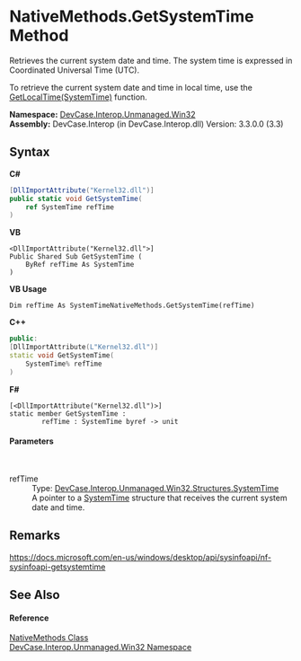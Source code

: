 # NativeMethods.GetSystemTime Method 
 

Retrieves the current system date and time. The system time is expressed in Coordinated Universal Time (UTC). 

 To retrieve the current system date and time in local time, use the <a href="M_DevCase_Interop_Unmanaged_Win32_NativeMethods_GetLocalTime">GetLocalTime(SystemTime)</a> function.

**Namespace:**&nbsp;<a href="N_DevCase_Interop_Unmanaged_Win32">DevCase.Interop.Unmanaged.Win32</a><br />**Assembly:**&nbsp;DevCase.Interop (in DevCase.Interop.dll) Version: 3.3.0.0 (3.3)

## Syntax

**C#**<br />
``` C#
[DllImportAttribute("Kernel32.dll")]
public static void GetSystemTime(
	ref SystemTime refTime
)
```

**VB**<br />
``` VB
<DllImportAttribute("Kernel32.dll">]
Public Shared Sub GetSystemTime ( 
	ByRef refTime As SystemTime
)
```

**VB Usage**<br />
``` VB Usage
Dim refTime As SystemTimeNativeMethods.GetSystemTime(refTime)
```

**C++**<br />
``` C++
public:
[DllImportAttribute(L"Kernel32.dll")]
static void GetSystemTime(
	SystemTime% refTime
)
```

**F#**<br />
``` F#
[<DllImportAttribute("Kernel32.dll")>]
static member GetSystemTime : 
        refTime : SystemTime byref -> unit 

```


#### Parameters
&nbsp;<dl><dt>refTime</dt><dd>Type: <a href="T_DevCase_Interop_Unmanaged_Win32_Structures_SystemTime">DevCase.Interop.Unmanaged.Win32.Structures.SystemTime</a><br />A pointer to a <a href="T_DevCase_Interop_Unmanaged_Win32_Structures_SystemTime">SystemTime</a> structure that receives the current system date and time.</dd></dl>

## Remarks
<a href="https://docs.microsoft.com/en-us/windows/desktop/api/sysinfoapi/nf-sysinfoapi-getsystemtime" target="_blank">https://docs.microsoft.com/en-us/windows/desktop/api/sysinfoapi/nf-sysinfoapi-getsystemtime</a>

## See Also


#### Reference
<a href="T_DevCase_Interop_Unmanaged_Win32_NativeMethods">NativeMethods Class</a><br /><a href="N_DevCase_Interop_Unmanaged_Win32">DevCase.Interop.Unmanaged.Win32 Namespace</a><br />